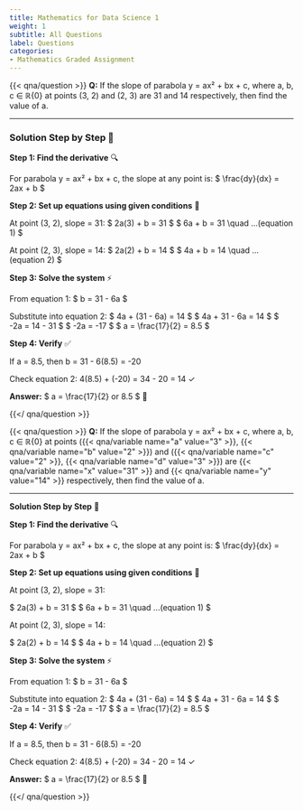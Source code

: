 ```yaml
---
title: Mathematics for Data Science 1
weight: 1
subtitle: All Questions
label: Questions
categories:
- Mathematics Graded Assignment
---
```



{{< qna/question >}}
**Q:** If the slope of parabola y = ax² + bx + c, where a, b, c ∈ ℝ\{0} at points (3, 2) and (2, 3) are 31 and 14 respectively, then find the value of a.

---

### Solution Step by Step 📝

**Step 1: Find the derivative** 🔍

For parabola y = ax² + bx + c, the slope at any point is:
\$ \frac{dy}{dx} = 2ax + b \$

**Step 2: Set up equations using given conditions** 📐

At point (3, 2), slope = 31:
\$ 2a(3) + b = 31 \$
\$ 6a + b = 31 \quad ...(equation 1) \$

At point (2, 3), slope = 14:
\$ 2a(2) + b = 14 \$
\$ 4a + b = 14 \quad ...(equation 2) \$

**Step 3: Solve the system** ⚡

From equation 1: \$ b = 31 - 6a \$

Substitute into equation 2:
\$ 4a + (31 - 6a) = 14 \$
\$ 4a + 31 - 6a = 14 \$
\$ -2a = 14 - 31 \$
\$ -2a = -17 \$
\$ a = \frac{17}{2} = 8.5 \$

**Step 4: Verify** ✅

If a = 8.5, then b = 31 - 6(8.5) = -20

Check equation 2: 4(8.5) + (-20) = 34 - 20 = 14 ✓

**Answer:** \$ a = \frac{17}{2} or 8.5 \$ 🎯

{{</ qna/question >}}

{{< qna/question >}}
**Q:** If the slope of parabola y = ax² + bx + c, where a, b, c ∈ ℝ\{0} at points ({{< qna/variable name="a" value="3" >}}, {{< qna/variable name="b" value="2" >}}) and ({{< qna/variable name="c" value="2" >}}, {{< qna/variable name="d" value="3" >}}) are {{< qna/variable name="x" value="31" >}} and {{< qna/variable name="y" value="14" >}} respectively, then find the value of a.

---

**Solution Step by Step** 📝

**Step 1: Find the derivative** 🔍

For parabola y = ax² + bx + c, the slope at any point is:
\$ \frac{dy}{dx} = 2ax + b \$

**Step 2: Set up equations using given conditions** 📐

At point (3, 2), slope = 31:

\$ 2a(3) + b = 31 \$
\$ 6a + b = 31 \quad ...(equation 1) \$

At point (2, 3), slope = 14:

\$ 2a(2) + b = 14 \$
\$ 4a + b = 14 \quad ...(equation 2) \$

**Step 3: Solve the system** ⚡

From equation 1: \$ b = 31 - 6a \$

Substitute into equation 2:
\$ 4a + (31 - 6a) = 14 \$
\$ 4a + 31 - 6a = 14 \$
\$ -2a = 14 - 31 \$
\$ -2a = -17 \$
\$ a = \frac{17}{2} = 8.5 \$

**Step 4: Verify** ✅

If a = 8.5, then b = 31 - 6(8.5) = -20

Check equation 2: 4(8.5) + (-20) = 34 - 20 = 14 ✓

**Answer:** \$ a = \frac{17}{2} or 8.5 \$ 🎯

{{</ qna/question >}}